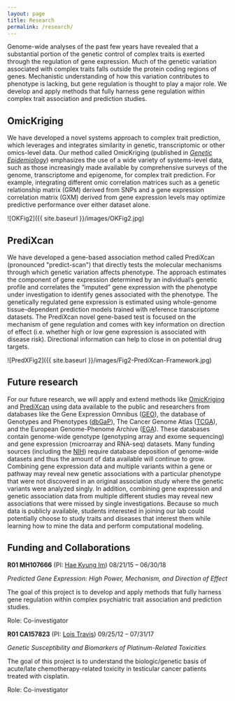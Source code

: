 ```yaml
---
layout: page
title: Research
permalink: /research/
---
```


Genome-wide analyses of the past few years have revealed that a substantial portion of the genetic control of complex traits is exerted through the regulation of gene expression. Much of the genetic variation associated with complex traits falls outside the protein coding regions of genes. Mechanistic understanding of how this variation contributes to phenotype is lacking, but gene regulation is thought to play a major role. We develop and apply methods that fully harness gene regulation within complex trait association and prediction studies.

## OmicKriging

We have developed a novel systems approach to complex trait prediction, which leverages and integrates similarity in genetic, transcriptomic or other omics-level data. Our method called OmicKriging (published in <a href="http://www.ncbi.nlm.nih.gov/pubmed/?term=PMC4072756"><i>Genetic Epidemiology</i></a>) emphasizes the use of a wide variety of systems-level data, such as those increasingly made available by comprehensive surveys of the genome, transcriptome and epigenome, for complex trait prediction. For example, integrating different omic correlation matrices such as a genetic relationship matrix (GRM) derived from SNPs and a gene expression correlation matrix (GXM) derived from gene expression levels may optimize predictive performance over either dataset alone.

![OKFig2]({{ site.baseurl }}/images/OKFig2.jpg)

## PrediXcan

We have developed a gene-based association method called PrediXcan (pronounced "predict-scan") that directly tests the molecular mechanisms through which genetic variation affects phenotype. The approach estimates the component of gene expression determined by an individual’s genetic profile and correlates the “imputed” gene expression with the phenotype under investigation to identify genes associated with the phenotype. The genetically regulated gene expression is estimated using whole-genome tissue-dependent prediction models trained with reference transcriptome datasets. The PrediXcan novel gene-based test is focused on the mechanism of gene regulation and comes with key information on direction of effect (i.e. whether high or low gene expression is associated with disease risk). Directional information can help to close in on potential drug targets.

![PredXFig2]({{ site.baseurl }}/images/Fig2-PrediXcan-Framework.jpg)

## Future research

For our future research, we will apply and extend methods like <a href="http://cran.r-project.org/web/packages/OmicKriging/index.html">OmicKriging</a> and <a href="https://github.com/hakyimlab/PrediXcan">PrediXcan</a> using data available to the public and researchers from databases like the Gene Expression Omnibus (<a href="http://www.ncbi.nlm.nih.gov/geo/">GEO</a>), the database of Genotypes and Phenotypes (<a href="http://www.ncbi.nlm.nih.gov/gap">dbGaP</a>), The Cancer Genome Atlas (<a href="http://cancergenome.nih.gov/">TCGA</a>), and the European Genome-Phenome Archive (<a href="https://www.ebi.ac.uk/ega/home">EGA</a>). These databases contain genome-wide genotype (genotyping array and exome sequencing) and gene expression (microarray and RNA-seq) datasets. Many funding sources (including the <a href="http://www.nih.gov/">NIH</a>) require database deposition of genome-wide datasets and thus the amount of data available will continue to grow. Combining gene expression data and multiple variants within a gene or pathway may reveal new genetic associations with a particular phenotype that were not discovered in an original association study where the genetic variants were analyzed singly. In addition, combining gene expression and genetic association data from multiple different studies may reveal new associations that were missed by single investigations. Because so much data is publicly available, students interested in joining our lab could potentially choose to study traits and diseases that interest them while learning how to mine the data and perform computational modeling. 

## Funding and Collaborations
**R01 MH107666** (PI: <a href="https://imlab.uchicago.edu/" target="_blank">Hae Kyung Im</a>)	08/21/15 – 06/30/18
*Predicted Gene Expression: High Power, Mechanism, and Direction of Effect*The goal of this project is to develop and apply methods that fully harness gene regulation within complex psychiatric trait association and prediction studies. Role: Co-investigator

**R01 CA157823** (PI: <a href="http://news.medicine.iu.edu/releases/2015/08/Lois-Travis.shtml" target="_blank">Lois Travis</a>) 09/25/12 – 07/31/17
  *Genetic Susceptibility and Biomarkers of Platinum-Related Toxicities*The goal of this project is to understand the biologic/genetic basis of acute/late chemotherapy-related toxicity in testicular cancer patients treated with cisplatin.Role: Co-investigator



